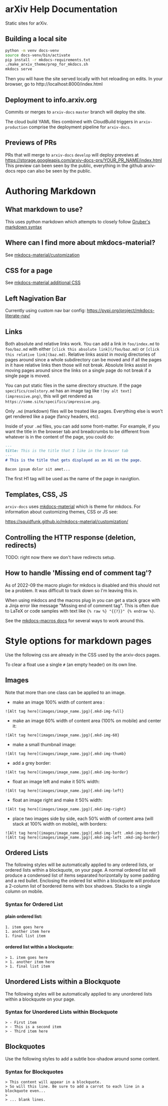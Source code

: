 # arXiv Help Documentation

Static sites for arXiv.

## Building a local site

```bash
python -m venv docs-venv
source docs-venv/bin/activate
pip install -r mkdocs-requirements.txt
./make_arxiv_theme/prep_for_mkdocs.sh
mkdocs serve
```

Then you will have the site served locally with hot reloading on
edits. In your browser, go to http://localhost:8000/index.html

## Deployment to info.arxiv.org

Commits or merges to `arxiv-docs` `master` branch will deploy the site.

The cloud build YAML files combined with CloudBuild triggers in
`arxiv-production` comprise the deployment pipeline for `arxiv-docs`.

## Previews of PRs

PRs that will merge to `arxiv-docs` `develop` will deploy preveiws at
https://storage.googleapis.com/arxiv-docs-prs/YOUR_PR_NAME/index.html
This preview can been seen by the public, everything in the github
arxiv-docs repo can also be seen by the public.

# Authoring Markdown

## What markdown to use?
This uses python markdown which attempts to closely follow [Gruber's
markdown syntax](https://daringfireball.net/projects/markdown/syntax)

## Where can I find more about mkdocs-material?
See [mkdocs-material/customization](https://squidfunk.github.io/mkdocs-material/customization/)

## CSS for a page
See [mkdocs-material additional CSS](https://squidfunk.github.io/mkdocs-material/customization/#additional-css)

## Left Nagivation Bar
Currently using custom nav bar config:
https://pypi.org/project/mkdocs-literate-nav/


## Links
Both absolute and relative links work. You can add a link in
``foo/index.md`` to ``foo/baz.md`` with either ``[click this absolute
link](/foo/baz.md)`` or ``[click this relative
link](baz.md)``. Relative links assist in movig directories of pages
around since a whole subdirectory can be moved and if all the pages in
it have relative links then those will not break. Absolute links
assist in moving pages around since the links on a single page do not
break if a single page is moved.

You can put static files in the same directory structure. If the page
``specifics/coolstory.md`` has an image tag like
``![my alt text](impressive.png)``, this will get rendered as
``https://some.site/specifics/impressive.png``.

Only ``.md`` (markdown) files will be treated like pages. Everything
else is won't get rendered like a page (fancy headers, etc).

Inside of your ``.md`` files, you can add some front-matter. For example,
if you want the title in the browser tab and breadcrumbs to be different from
whatever is in the content of the page, you could do:

```markdown
---
title: This is the title that I like in the browser tab
---
# This is the title that gets displayed as an H1 on the page.

Bacon ipsum dolor sit amet...
```

The first H1 tag will be used as the name of the page in navigtion.


## Templates, CSS, JS
`arxiv-docs` uses
[mkdocs-material](https://squidfunk.github.io/mkdocs-material) which
is theme for mkdocs. For information about customizing themes, CSS or
JS see:

https://squidfunk.github.io/mkdocs-material/customization/

## Controlling the HTTP response (deletion, redirects)

TODO: right now there we don't have redirects setup.

## How to handle 'Missing end of comment tag'?
As of 2022-09 the macro plugin for mkdocs is disabled and this should
not be a problem. It was difficult to track down so I'm leaving this in.

When using mkdocs and the macros plug in you can get a stack grace
with a Jinja error like message "Missing end of comment tag".  This is
often due to LaTeX or code samples with text like `{% raw %} "{{?}}"
{% endraw %}`.

See the [mkdocs-macros docs](https://mkdocs-macros-plugin.readthedocs.io/en/latest/advanced/#code-blocks-containing-similar-languages) for several ways to work around this.

# Style options for markdown pages

Use the following css are already in the CSS used by the arxiv-docs pages. 

To clear a float use a single ``#`` (an empty header) on its own line.


## Images

Note that more than one class can be applied to an image.

- make an image 100% width of content area :
```
![Alt tag here](images/image_name.jpg){.mkd-img-full}
```
- make an image 60% width of content area (100% on mobile) and center it:
```
![Alt tag here](images/image_name.jpg){.mkd-img-60}
```
- make a small thumbnail image:
```
![Alt tag here](images/image_name.jpg){.mkd-img-thumb}
```
- add a grey border:
```
![Alt tag here](images/image_name.jpg){.mkd-img-border}
```
- float an image left and make it 50% width:
```
![Alt tag here](images/image_name.jpg){.mkd-img-left}
```
- float an image right and make it 50% width:
```
![Alt tag here](images/image_name.jpg){.mkd-img-right}
```
- place two images side by side, each 50% width of content area (will stack at 100% width on mobile), with borders:
```
![Alt tag here](images/image_name.jpg){.mkd-img-left .mkd-img-border}
![Alt tag here](images/image_name.jpg){.mkd-img-left .mkd-img-border}
```

## Ordered Lists
The following styles will be automatically applied to any ordered lists, or ordered lists within a blockquote, on your page. A normal ordered list will produce a condensed list of items separated horizontally by some padding and a red bullet. Enclosing the ordered list within a blockquote will produce a 2-column list of bordered items with box shadows. Stacks to a single column on mobile.

### Syntax for Ordered List
#### plain ordered list:
```
1. item goes here
1. another item here
1. final list item
```
#### ordered list within a blockquote:
```
> 1. item goes here
> 1. another item here
> 1. final list item
```

## Unordered Lists within a Blockquote
The following styles will be automatically applied to any unordered lists within a blockquote on your page. 

### Syntax for Unordered Lists within Blockquote
```
> - First item
> - This is a second item
> - Third item here
```

## Blockquotes
Use the following styles to add a subtle box-shadow around some content.


### Syntax for Blockquotes
```
> This content will appear in a blockquote.
> So will this line. Be sure to add a carrot to each line in a blockquote even...
>
> ... blank lines.
```

